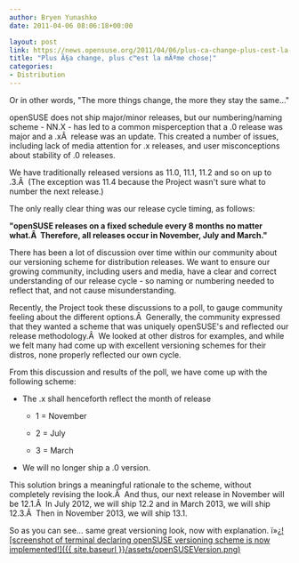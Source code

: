 ```yaml
---
author: Bryen Yunashko
date: 2011-04-06 08:06:18+00:00

layout: post
link: https://news.opensuse.org/2011/04/06/plus-ca-change-plus-cest-la-meme-chose/
title: "Plus Ã§a change, plus c™est la mÃªme chose¦"
categories:
- Distribution
---
```

Or in other words, "The more things change, the more they stay the same..."

openSUSE does not ship major/minor releases, but our numbering/naming scheme - NN.X - has led to a common misperception that a .0 release was major and a .xÂ  release was an update. This created a number of issues, including lack of media attention for .x releases, and user misconceptions about stability of .0 releases.

We have traditionally released versions as 11.0, 11.1, 11.2 and so on up to .3.Â  (The exception was 11.4 because the Project wasn't sure what to number the next release.)

The only really clear thing was our release cycle timing, as follows:


**"openSUSE releases on a fixed schedule every 8 months no matter what.Â  Therefore, all releases occur in November, July and March."**


There has been a lot of discussion over time within our community about our versioning scheme for distribution releases. We want to ensure our growing community, including users and media, have a clear and correct understanding of our release cycle - so naming or numbering needed to reflect that, and not cause misunderstanding.

Recently, the Project took these discussions to a poll, to gauge community feeling about the different options.Â  Generally, the community expressed that they wanted a scheme that was uniquely openSUSE's and reflected our release methodology.Â  We looked at other distros for examples, and while we felt many had come up with excellent versioning schemes for their distros, none properly reflected our own cycle.

From this discussion and results of the poll, we have come up with the following scheme:



	
  * The .x shall henceforth reflect the month of release

	
    * 1 = November

	
    * 2 = July

	
    * 3 = March




	
  * We will no longer ship a .0 version.


This solution brings a meaningful rationale to the scheme, without completely revising the look.Â  And thus, our next release in November will be 12.1.Â  In July 2012, we will ship 12.2 and in March 2013, we will ship 12.3.Â  Then in November 2013, we will ship 13.1.

So as you can see... same great versioning look, now with explanation.
ï»¿[![screenshot of terminal declaring openSUSE versioning scheme is now implemented!]({{ site.baseurl }}/assets/openSUSEVersion.png)](https://news.opensuse.org/2011/04/06/plus-ca-change-plus-cest-la-meme-chose/opensuseversion/)		
